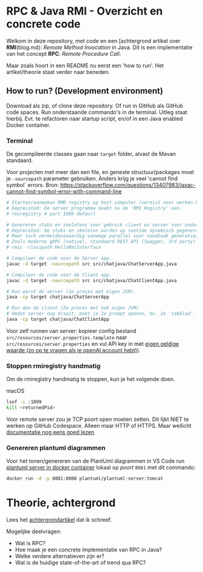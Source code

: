 # RPC & Java RMI - Overzicht en concrete code

Welkom in deze repository, met code en een [achtergrond artikel over **RMI**\(blog.md): *Remote Method Invocation* in Java. Dit is een implementatie van het concept **RPC**: *Remote Procedure Call*.

Maar zoals hoort in een README nu eerst een 'how to run'. Het artikel/theorie staat verder naar beneden.

## How to run? (Development environment)

Download als zip, of clone deze repository. Of run in GitHub als GitHub code spaces.
Run onderstaande commando's in de terminal.
Uitleg staat hierbij. Evt. te refactoren naar startup script, en/of in een Java enabled Docker container.

### Terminal

De gecompileerde classes gaan naar `target` folder, alvast de Mavan standaard.

Voor projecten met meer dan een file, en geneste structuur/packages moet je `-sourcepath` parameter gebruiken.
Anders krijg je veel 'cannot find symbol` errors.
Bron: https://stackoverflow.com/questions/13407983/javac-cannot-find-symbol-error-with-command-line

```bash
# Starten/aanmaken RMR registry op host computer (vereist voor werken RMI)
# Deprecated: De server programma maakt nu de 'RMI Registry' aan.
# rmiregistry # port 1099 default

# Genereren stubs en skeletons voor gebruik client en server voor onderlinge communicatie
# Deprecated: De stubs en skeleton worden op runtime dynamisch gegenereerd wanneer nodig,
# Maar toch vermeldenswaardig vanwege parallel voor noodzaak generatie/interface definitie in alternatieven van RMI
# Zoals moderne gRPC (native), standaard REST API (Swagger, 3rd party) of old skool SOAP (wsdl e.d.)
# rmic -classpath HelloRmiInterface

# Compileer de code voor de Server app.
javac -d target -sourcepath src src/chatjava/ChatServerApp.java

# Compileer de code voor de Client app.
javac -d target -sourcepath src src/chatjava/ChatClientApp.java

# Run eerst de server (1e proces met eigen JVM).
java -cp target chatjava/ChatServerApp

# Run dan de client (2e proces met ook eigen JVM)
# Omdat server nog draait, moet je 2e prompt openen, bv. 2e 'tabblad'.
java -cp target chatjava/ChatClientApp
```

Voor zelf runnen van server: kopieer config bestand `src/resources/server.properties.template` naar `src/resources/server.properties` en vul API key in met [eigen geldige waarde (zo op te vragen als je openAI account hebt)](https://platform.openai.com/account/api-keys)).

### Stoppen rmiregistry handmatig

Om de rmiregistry handmatig te stoppen, kun je het volgende doen.

macOS
```bash
lsof -i :1099
kill <returnedPid>
```

Voor remote server zou je TCP poort open moeten zetten. Dit lijkt NIET te werken op GitHub Codespace.
Alleen maar HTTP of HTTPS. Maar wellicht [documentatie nog eens goed lezen](https://docs.github.com/en/codespaces/developing-in-codespaces/forwarding-ports-in-your-codespace)

### Genereren plantuml diagrammen

Voor het tonen/genereren van de PlantUml diagrammen in VS Code run [plantuml  server in docker container](https://hub.docker.com/r/plantuml/plantuml-server) lokaal op *poort* `8081` met dit commando:

```bash
docker run -d -p 8081:8080 plantuml/plantuml-server:tomcat
```

# Theorie, achtergrond

Lees het [achtergrondartikel](blog.md) dat ik schreef.

Mogelijke deelvragen:

- Wat is RPC?
- Hoe maak je een concrete implementatie van RPC in Java?
- Welke verdere alternatieven zijn er?
- Wat is de huidige state-of-the-art of trend qua RPC?